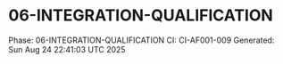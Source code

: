 # 06-INTEGRATION-QUALIFICATION
Phase: 06-INTEGRATION-QUALIFICATION
CI: CI-AF001-009
Generated: Sun Aug 24 22:41:03 UTC 2025
